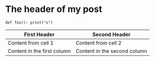 # The header of my post
`def foo():
   print("x")
`

First Header | Second Header
------------ | -------------
Content from cell 1 | Content from cell 2
Content in the first column | Content in the second column

